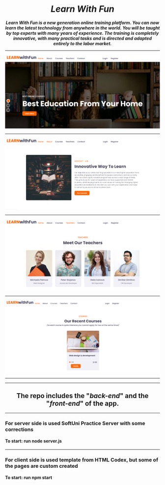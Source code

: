 <h1 align="center"><i>Learn With Fun</i></h1>

**_<p align="center">Learn With Fun is a new generation online training platform. You can now learn the latest technology from anywhere in the world. You will be taught by top experts with many years of experience.
The training is completely innovative, with many practical tasks and is directed and adapted entirely to the labor market.</p>_**

<hr/>

<p align="center">
    <div>
    <img src="./home.png"/>
    <hr/>
    <img src="./about.png"/>
    <hr/>
    <img src="./teachers.png"/>
    <hr/>
    <img src="./courses.png"/>
    <hr/>
    </div>
<p>

<hr/>
    <h2 align="center">The repo includes the "<i>back-end</i>" and the "<i>front-end</i>" of the app.</h2>
<hr/>

<h3>For server side is used SoftUni Practice Server with some corrections</h3>
<h4>To start: run node server.js</h4>
<hr/>
<h3>For client side is used template from HTML Codex, but some of the pages are custom created</h3>
<h4>To start: run npm start</h4>
